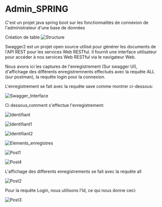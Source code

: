 # Admin_SPRING
C'est un projet java spring boot sur les fonctionnalités de connexion de l'administrateur d'une base de données


Création de table
![Structure](https://user-images.githubusercontent.com/111537634/219949047-7eaad265-7abf-46fc-bf8e-05e0d2a5fbc5.PNG)

Swagger2 est un projet open source utilisé pour générer les documents de l'API REST pour les services Web RESTful. Il fournit une interface utilisateur pour accéder à nos services Web RESTful via le navigateur Web.

Nous avons ici les captures de l'enregistrement (Sur swagger UI), d'affichage des différents enregistremnents effectués avec la requête ALL (sur postman), la requête login pour la connexion.

L'enregistrement se fait avec la requête save comme montrer ci-dessous:

![Swagger_Interface](https://user-images.githubusercontent.com/111537634/219949515-d92d9ef0-ec96-47b7-8962-718ae2f56cb2.PNG)

Ci dessous,comment s'effectue l'enregistrement:

![Identifiant](https://user-images.githubusercontent.com/111537634/219950183-a84ea54b-fd90-41bc-8aad-c88f7695eea5.PNG)

![Identifiant1](https://user-images.githubusercontent.com/111537634/219950217-088300cf-7803-423e-92ba-0f06acb0124a.PNG)

![Identifiant2](https://user-images.githubusercontent.com/111537634/219950239-88628805-f152-4282-98d7-dacb76257294.PNG)

![Elements_enregistres](https://user-images.githubusercontent.com/111537634/219950364-8755b199-ec59-4238-b95f-4167c6e0ee7b.PNG)

![Post1](https://user-images.githubusercontent.com/111537634/219950386-a070816f-b06d-490d-a24f-05c3fdeaf82d.PNG)

![Post4](https://user-images.githubusercontent.com/111537634/219950823-e52d1a8e-9076-497f-a0e6-58922f8b5d9b.PNG)


L'affichage des differents enregistrements se fait avec la requête  all


![Post2](https://user-images.githubusercontent.com/111537634/219950505-60fe3809-4c54-49cc-8c23-7a7649f3a569.PNG)

Pour la requête Login, nous utilisons l'Id, ce qui nous donne ceci:

![Post3](https://user-images.githubusercontent.com/111537634/219950641-e3faffa7-b893-433d-8fc4-3ef601601f8a.PNG)


